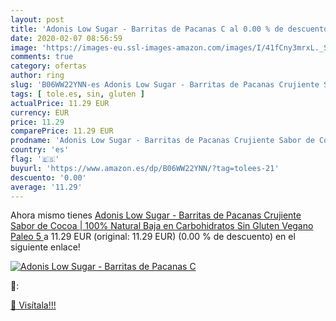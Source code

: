 ```yaml
---
layout: post
title: 'Adonis Low Sugar - Barritas de Pacanas C al 0.00 % de descuento'
date: 2020-02-07 08:56:59
image: 'https://images-eu.ssl-images-amazon.com/images/I/41fCny3mrxL._SL200_.jpg'
comments: true
category: ofertas
author: ring
slug: 'B06WW22YNN-es Adonis Low Sugar - Barritas de Pacanas Crujiente Sabor de...'
tags: [ tole.es, sin, gluten ]
actualPrice: 11.29 EUR
currency: EUR
price: 11.29
comparePrice: 11.29 EUR
prodname: 'Adonis Low Sugar - Barritas de Pacanas Crujiente Sabor de Cocoa | 100% Natural  Baja en Carbohidratos  Sin Gluten  Vegano  Paleo  5 '
country: 'es'
flag: '🇪🇸'
buyurl: 'https://www.amazon.es/dp/B06WW22YNN/?tag=tolees-21'
descuento: '0.00'
average: '11.29'
---
```


Ahora mismo tienes [Adonis Low Sugar - Barritas de Pacanas Crujiente Sabor de Cocoa | 100% Natural  Baja en Carbohidratos  Sin Gluten  Vegano  Paleo  5 ](https://www.amazon.es/dp/B06WW22YNN/?tag=tolees-21) a 11.29 EUR (original: 11.29 EUR) (0.00 %  de descuento) en el siguiente enlace!

[![Adonis Low Sugar - Barritas de Pacanas C](https://images-eu.ssl-images-amazon.com/images/I/41fCny3mrxL._SL200_.jpg)](https://www.amazon.es/dp/B06WW22YNN/?tag=tolees-21)

🔎:


[🛒 Visítala!!!](https://www.amazon.es/dp/B06WW22YNN/?tag=tolees-21)
